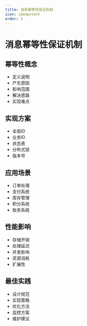 ```yaml
---
title: 消息幂等性保证机制
icon: idempotent
order: 3
---
```


# 消息幂等性保证机制

## 幂等性概念
- 定义说明
- 产生原因
- 影响范围
- 解决思路
- 实现难点

## 实现方案
- 全局ID
- 业务ID
- 状态表
- 分布式锁
- 版本号

## 应用场景
- 订单处理
- 支付系统
- 库存管理
- 积分系统
- 账务系统

## 性能影响
- 存储开销
- 处理延迟
- 并发影响
- 资源消耗
- 扩展性

## 最佳实践
- 设计规范
- 实现策略
- 优化方法
- 监控方案
- 维护建议

